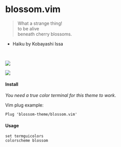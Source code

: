 # blossom.vim

> What a strange thing!  
to be alive  
beneath cherry blossoms.

  - Haiku by Kobayashi Issa

<br>

![](images/screenshot1.png)

![](images/screenshot2.png)

#### Install

*You need a *true color* terminal for this theme to work*.

Vim plug example:

```
Plug 'blossom-theme/blossom.vim'
```

#### Usage

```
set termguicolors
colorscheme blossom
```

